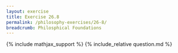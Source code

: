 ```yaml
---
layout: exercise
title: Exercise 26.8
permalink: /philosophy-exercises/26-8/
breadcrumb: Philosphical Foundations
---
```


{% include mathjax_support %}
{% include_relative question.md %}
